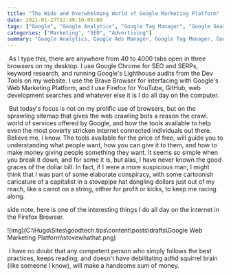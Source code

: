 ```yaml
---
title: "The Wide and Overwhelming World of Google Marketing Platform"
date: 2021-01-27T12:49:10-05:00
tags: ["Google", "Google Analytics", "Google Tag Manager", "Google Search Console", "Google Lighthouse", "SEO", "Make Money Online", "Affiliate Marketing", "best practices", "How to Start"]
categories: ["Marketing", "SEO", "Advertising"]
summary: "Google Analytics, Google Ads Manager, Google Tag Manager, Google Search Console, Google Optimize, Google Lighthouse, and other ways to open one thousand tabs in a matter of minutes!"
---
```


​	As I type this, there are anywhere from 40 to 4000 tabs open in three browsers on my desktop. I use Google Chrome for SEO and SERPs, keyword research, and running Google's Lighthouse audits from the Dev Tools on my website. I use the Brave Browser for interfacing with Google's Web Marketing Platform, and I use Firefox for YouTube, GitHub, web development searches and whatever else it is I do all day on the computer.

​	But today's focus is not on my prolific use of browsers, but on  the sprawling sitemap that gives the web crawling bots a reason the crawl. world of services offered by Google, and how the tools available to help even the most poverty stricken internet connected individuals out there. Believe me, I know. The tools available for the price of free, will guide you to understanding what people want, how you can give it to them, and how to make money giving people something they want. It seems so simple when you break it down, and for some it is, but alas, I have never known the good graces of the dollar bill. In fact, if I were a more suspicious man, I might think that I was part of some elaborate conspiracy, with some cartoonish caricature of a capitalist in a stovepipe hat dangling dollars just out of my reach, like a carrot on a string, either for profit or kicks, to keep me racing along.

side note, here is one of the interesting things I do all day on the internet in the Firefox Browser.

![img](C:\Hugo\Sites\goodtech.tips\content\posts\drafts\Google Web Marketing Platform\stovewhathat.png)

 

​	I have no doubt that any competent person who simply follows the best practices, keeps reading, and doesn't have debilitating adhd squirrel brain (like someone I know), will make a handsome sum of money.  

